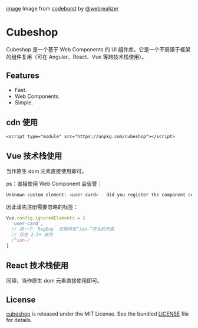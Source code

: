 [image](https://miro.medium.com/max/2000/1*-zkpV1IfOv-1dux6ZqWBCQ.png)
Image from [codeburst](https://codeburst.io/building-efficient-components-6ee2bdaea542) by [@webrealizer](https://twitter.com/webrealizer)
# Cubeshop

Cubeshop 是一个基于 Web Components 的 UI 组件库。它是一个不局限于框架的组件复用（可在 Angular、React、Vue 等跨技术栈使用）。


## Features

- Fast.
- Web Components.
- Simple.

## cdn 使用

```
<script type="module" src="https://unpkg.com/cubeshop"></script>
```

## Vue 技术栈使用

当作原生 dom 元素直接使用即可。

ps：直接使用 Web Component 会告警：
```js
Unknown custom element: <user-card> - did you register the component correctly? For recursive components, make sure to provide the "name" option.
```

因此请先注册需要忽略的标签：

```js
Vue.config.ignoredElements = [
  'user-card',
  // 用一个 `RegExp` 忽略所有“ion-”开头的元素
  // 仅在 2.5+ 支持
  /^ion-/
]
```

## React 技术栈使用


同理，当作原生 dom 元素直接使用即可。


## License

[cubeshop](https://github.com/allan2coder/cubeshop) is released
under the MIT License. See the bundled [LICENSE](./LICENSE) file for details.

